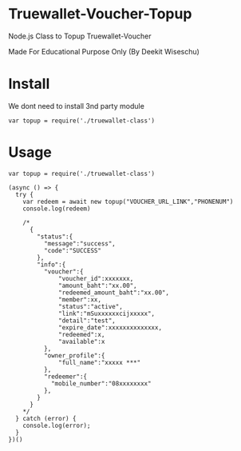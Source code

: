 # Truewallet\-Voucher\-Topup

Node.js Class to Topup Truewallet-Voucher

Made For Educational Purpose Only (By Deekit Wiseschu)

  

# Install

We dont need to install 3nd party module  

  

```
var topup = require('./truewallet-class')

```

  

# Usage

  

```
var topup = require('./truewallet-class')

(async () => {
  try {
    var redeem = await new topup("VOUCHER_URL_LINK","PHONENUM")
    console.log(redeem)

    /*
      {
        "status":{
          "message":"success",
          "code":"SUCCESS"
        },
        "info":{
          "voucher":{
              "voucher_id":xxxxxxx,
              "amount_baht":"xx.00",
              "redeemed_amount_baht":"xx.00",
              "member":xx,
              "status":"active",
              "link":"mSuxxxxxxcijxxxxx",
              "detail":"test",
              "expire_date":xxxxxxxxxxxxxx,
              "redeemed":x,
              "available":x
          },
          "owner_profile":{
              "full_name":"xxxxx ***"
          },
          "redeemer":{
            "mobile_number":"08xxxxxxxx"
          },
        }
      }
    */
  } catch (error) {
    console.log(error);
  }
})()
```
